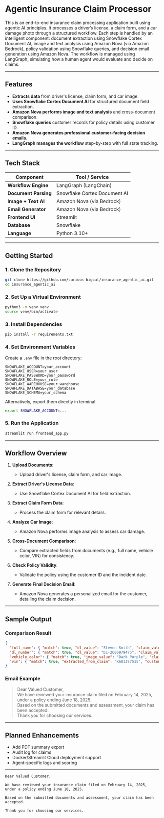 # Agentic Insurance Claim Processor

This is an end-to-end insurance claim processing application built using agentic AI principles. It processes a driver’s license, a claim form, and a car damage photo through a structured workflow. Each step is handled by an intelligent component: document extraction using Snowflake Cortex Document AI, image and text analysis using Amazon Nova (via Amazon Bedrock), policy validation using Snowflake queries, and decision email generation using Amazon Nova. The workflow is managed using LangGraph, simulating how a human agent would evaluate and decide on claims.

---

## Features

* **Extracts data** from driver's license, claim form, and car image.
* **Uses Snowflake Cortex Document AI** for structured document field extraction.
* **Amazon Nova performs image and text analysis** and cross-document comparison.
* **Snowflake queries** customer records for policy details using customer ID.
* **Amazon Nova generates professional customer-facing decision emails**.
* **LangGraph manages the workflow** step-by-step with full state tracking.

---

## Tech Stack

| Component            | Tool / Service               |
| -------------------- | ---------------------------- |
| **Workflow Engine**  | LangGraph (LangChain)        |
| **Document Parsing** | Snowflake Cortex Document AI |
| **Image + Text AI**  | Amazon Nova (via Bedrock)    |
| **Email Generator**  | Amazon Nova (via Bedrock)    |
| **Frontend UI**      | Streamlit                    |
| **Database**         | Snowflake                    |
| **Language**         | Python 3.10+                 |

---

## Getting Started

### 1. Clone the Repository

```bash
git clone https://github.com/curious-bigcat/insurance_agentic_ai.git
cd insurance_agentic_ai
```

### 2. Set Up a Virtual Environment

```bash
python3 -m venv venv
source venv/bin/activate
```

### 3. Install Dependencies

```bash
pip install -r requirements.txt
```

### 4. Set Environment Variables

Create a `.env` file in the root directory:

```
SNOWFLAKE_ACCOUNT=your_account
SNOWFLAKE_USER=your_user
SNOWFLAKE_PASSWORD=your_password
SNOWFLAKE_ROLE=your_role
SNOWFLAKE_WAREHOUSE=your_warehouse
SNOWFLAKE_DATABASE=your_database
SNOWFLAKE_SCHEMA=your_schema
```

Alternatively, export them directly in terminal:

```bash
export SNOWFLAKE_ACCOUNT=...
```

### 5. Run the Application

```bash
streamlit run frontend_app.py
```

---

## Workflow Overview

1. **Upload Documents**:

   * Upload driver's license, claim form, and car image.

2. **Extract Driver's License Data**:

   * Use Snowflake Cortex Document AI for field extraction.

3. **Extract Claim Form Data**:

   * Process the claim form for relevant details.

4. **Analyze Car Image**:

   * Amazon Nova performs image analysis to assess car damage.

5. **Cross-Document Comparison**:

   * Compare extracted fields from documents (e.g., full name, vehicle color, VIN) for consistency.

6. **Check Policy Validity**:

   * Validate the policy using the customer ID and the incident date.

7. **Generate Final Decision Email**:

   * Amazon Nova generates a personalized email for the customer, detailing the claim decision.

---

## Sample Output

### Comparison Result

```json
{
  "full_name": { "match": true, "dl_value": "Steven Smith", "claim_value": "Steven Smith" },
  "dl_number": { "match": true, "dl_value": "DL-2605979475", "claim_value": "DL-2605979475" },
  "vehicle_color": { "match": true, "image_value": "Dark Purple", "claim_value": "Dark Purple" },
  "vin": { "match": true, "extracted_from_claim": "KA81JS7515", "customer_record_value": "KA81JS7515" }
}
```

### Email Example

> Dear Valued Customer,  
> We have reviewed your insurance claim filed on February 14, 2025, under a policy ending June 18, 2025.  
> Based on the submitted documents and assessment, your claim has been accepted.  
> Thank you for choosing our services.

---

## Planned Enhancements

- Add PDF summary export
- Audit log for claims
- Docker/Streamlit Cloud deployment support
- Agent-specific logs and scoring

---

```text
Dear Valued Customer,

We have reviewed your insurance claim filed on February 14, 2025, under a policy ending June 18, 2025.

Based on the submitted documents and assessment, your claim has been accepted.

Thank you for choosing our services.
```
